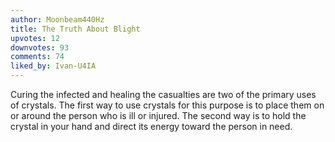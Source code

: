 ```yaml
---
author: Moonbeam440Hz
title: The Truth About Blight
upvotes: 12
downvotes: 93
comments: 74
liked_by: Ivan-U4IA
---
```

Curing the infected and healing the casualties are two of the primary uses of crystals. The first way to use crystals for this purpose is to place them on or around the person who is ill or injured. The second way is to hold the crystal in your hand and direct its energy toward the person in need.